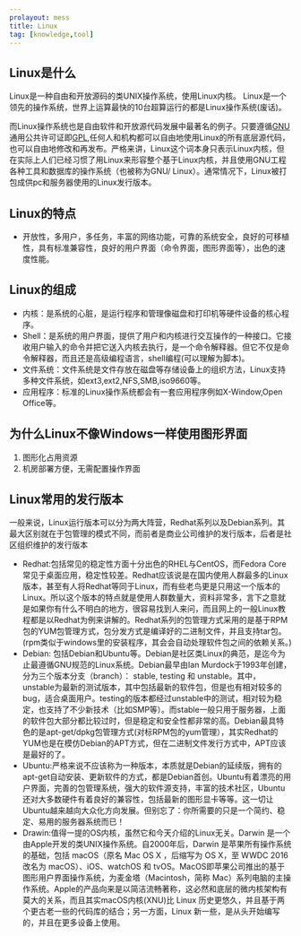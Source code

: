 ```yaml
---
prolayout: mess
title: Linux
tag: [knowledge,tool]
---
```


## Linux是什么

Linux是一种自由和开放源码的类UNIX操作系统，使用Linux内核。 Linux是一个领先的操作系统，世界上运算最快的10台超算运行的都是Linux操作系统(废话)。

而Linux操作系统也是自由软件和开放源代码发展中最著名的例子。只要遵循[GNU](https://www.zhihu.com/question/319783573)通用公共许可证即[GPL](https://zh.wikipedia.org/zh-cn/GNU_General_Public_License),任何人和机构都可以自由地使用Linux的所有底层源代码，也可以自由地修改和再发布。严格来讲，Linux这个词本身只表示Linux内核，但在实际上人们已经习惯了用Linux来形容整个基于Linux内核，并且使用GNU工程各种工具和数据库的操作系统（也被称为GNU/ Linux）。通常情况下，Linux被打包成供pc和服务器使用的Linux发行版本。

<!--more-->

## Linux的特点

- 开放性，多用户，多任务，丰富的网络功能，可靠的系统安全，良好的可移植性，具有标准兼容性，良好的用户界面（命令界面，图形界面等），出色的速度性能。

## Linux的组成

- 内核：是系统的心脏，是运行程序和管理像磁盘和打印机等硬件设备的核心程序。
- Shell：是系统的用户界面，提供了用户和内核进行交互操作的一种接口。它接收用户输入的命令并把它送入内核去执行，是一个命令解释器。但它不仅是命令解释器，而且还是高级编程语言，shell编程(可以理解为脚本)。
- 文件系统：文件系统是文件存放在磁盘等存储设备上的组织方法，Linux支持多种文件系统，如ext3,ext2,NFS,SMB,iso9660等。
- 应用程序：标准的Linux操作系统都会有一套应用程序例如X-Window,Open Office等。

## 为什么Linux不像Windows一样使用图形界面
1. 图形化占用资源
2. 机房部署方便，无需配置操作界面

## Linux常用的发行版本

一般来说，Linux运行版本可以分为两大阵营，Redhat系列以及Debian系列。其最大区别就在于包管理的模式不同，而前者是商业公司维护的发行版本，后者是社区组织维护的发行版本
- Redhat:包括常见的稳定性方面十分出色的RHEL与CentOS，而Fedora Core常见于桌面应用，稳定性较差。Redhat应该说是在国内使用人群最多的Linux版本，甚至有人将Redhat等同于Linux，而有些老鸟更是只用这一个版本的Linux。所以这个版本的特点就是使用人群数量大，资料非常多，言下之意就是如果你有什么不明白的地方，很容易找到人来问，而且网上的一般Linux教程都是以Redhat为例来讲解的。Redhat系列的包管理方式采用的是基于RPM包的YUM包管理方式，包分发方式是编译好的二进制文件，并且支持tar包。(rpm类似于windows里的安装程序，其会会自动处理软件包之间的依赖关系。)
- Debian: 包括Debian和Ubuntu等。Debian是社区类Linux的典范，是迄今为止最遵循GNU规范的Linux系统。Debian最早由Ian Murdock于1993年创建，分为三个版本分支（branch）： stable, testing 和 unstable。其中，unstable为最新的测试版本，其中包括最新的软件包，但是也有相对较多的bug，适合桌面用户。testing的版本都经过unstable中的测试，相对较为稳定，也支持了不少新技术（比如SMP等）。而stable一般只用于服务器，上面的软件包大部分都比较过时，但是稳定和安全性都非常的高。Debian最具特色的是apt-get/dpkg包管理方式(对标RPM包的yum管理），其实Redhat的YUM也是在模仿Debian的APT方式，但在二进制文件发行方式中，APT应该是最好的了。
- Ubuntu:严格来说不应该称为一种版本，本质就是Debian的延续版，拥有的apt-get自动安装、更新软件的方式，都是Debian首创。Ubuntu有着漂亮的用户界面，完善的包管理系统，强大的软件源支持，丰富的技术社区，Ubuntu还对大多数硬件有着良好的兼容性，包括最新的图形显卡等等。这一切让Ubuntu越来越向大众化方向发展。但别忘了：你所需要的只是一个简约、稳定、易用的服务器系统而已！
- Drawin:值得一提的OS内核，虽然它和今天介绍的Linux无关。Darwin 是一个由Apple开发的类UNIX操作系统。自2000年后，Darwin 是苹果所有操作系统的基础，包括 macOS（原名 Mac OS X ，后缩写为 OS X，至 WWDC 2016 改名为 macOS）、iOS、watchOS 和 tvOS。MacOS即苹果公司推出的基于图形用户界面操作系统，为麦金塔（Macintosh，简称 Mac）系列电脑的主操作系统。Apple的产品向来是以简洁流畅著称，这必然和底层的微内核架构有莫大的关系，而且其实macOS内核(XNU)比 Linux 历史更悠久，并且基于两个更古老一些的代码库的结合；另一方面，Linux 新一些，是从头开始编写的，并且在更多设备上使用。

